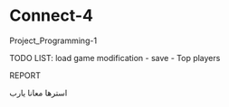# Connect-4
Project_Programming-1

TODO LIST: load game modification - save - Top players

REPORT

استرها معانا يارب

